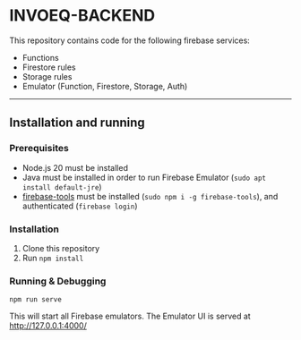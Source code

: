 # INVOEQ-BACKEND

This repository contains code for the following firebase services:

- Functions
- Firestore rules
- Storage rules
- Emulator (Function, Firestore, Storage, Auth)

---

## Installation and running

### Prerequisites

- Node.js 20 must be installed
- Java must be installed in order to run Firebase Emulator (`sudo apt install default-jre`)
- [firebase-tools](https://www.npmjs.com/package/firebase-tools) must be installed (`sudo npm i -g firebase-tools`), and authenticated (`firebase login`)

### Installation

1. Clone this repository
2. Run `npm install`

### Running & Debugging

`npm run serve`

This will start all Firebase emulators. The Emulator UI is served at http://127.0.0.1:4000/

